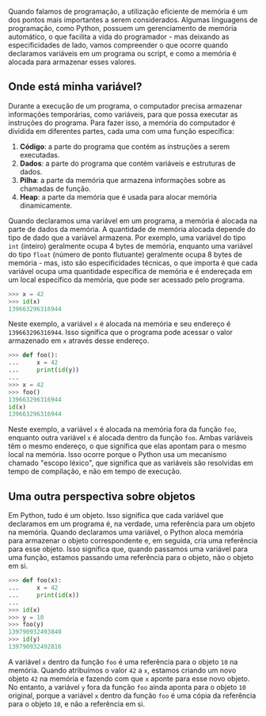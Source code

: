 Quando falamos de programação, a utilização eficiente de memória é um dos pontos mais importantes a serem considerados. Algumas linguagens de programação, como Python, possuem um gerenciamento de memória automático, o que facilita a vida do programador - mas deixando as especificidades de lado, vamos compreender o que ocorre quando declaramos variáveis em um programa ou script, e como a memória é alocada para armazenar esses valores.

## Onde está minha variável?

Durante a execução de um programa, o computador precisa armazenar informações temporárias, como variáveis, para que possa executar as instruções do programa. Para fazer isso, a memória do computador é dividida em diferentes partes, cada uma com uma função específica:

1. **Código**: a parte do programa que contém as instruções a serem executadas.
2. **Dados**: a parte do programa que contém variáveis e estruturas de dados.
3. **Pilha**: a parte da memória que armazena informações sobre as chamadas de função.
4. **Heap**: a parte da memória que é usada para alocar memória dinamicamente.

Quando declaramos uma variável em um programa, a memória é alocada na parte de dados da memória. A quantidade de memória alocada depende do tipo de dado que a variável armazena. Por exemplo, uma variável do tipo `int` (inteiro) geralmente ocupa 4 bytes de memória, enquanto uma variável do tipo `float` (número de ponto flutuante) geralmente ocupa 8 bytes de memória - mas, isto são especificidades técnicas, o que importa é que cada variável ocupa uma quantidade específica de memória e é endereçada em um local específico da memória, que pode ser acessado pelo programa.

```python
>>> x = 42
>>> id(x)
139663296316944
```

Neste exemplo, a variável `x` é alocada na memória e seu endereço é `139663296316944`. Isso significa que o programa pode acessar o valor armazenado em `x` através desse endereço.

```python
>>> def foo():
...     x = 42
...     print(id(y))
...
>>> x = 42
>>> foo()
139663296316944
id(x)
139663296316944
```

Neste exemplo, a variável `x` é alocada na memória fora da função `foo`, enquanto outra variável `x` é alocada dentro da função `foo`. Ambas variáveis têm o mesmo endereço, o que significa que elas apontam para o mesmo local na memória. Isso ocorre porque o Python usa um mecanismo chamado "escopo léxico", que significa que as variáveis são resolvidas em tempo de compilação, e não em tempo de execução.

## Uma outra perspectiva sobre objetos

Em Python, tudo é um objeto. Isso significa que cada variável que declaramos em um programa é, na verdade, uma referência para um objeto na memória. Quando declaramos uma variável, o Python aloca memória para armazenar o objeto correspondente e, em seguida, cria uma referência para esse objeto. Isso significa que, quando passamos uma variável para uma função, estamos passando uma referência para o objeto, não o objeto em si.

```python
>>> def foo(x):
...     x = 42
...     print(id(x))
...
>>> id(x)
>>> y = 10
>>> foo(y)
139790932493840
>>> id(y)
139790932492816
```

A variável `x` dentro da função `foo` é uma referência para o objeto `10` na memória. Quando atribuímos o valor `42` a `x`, estamos criando um novo objeto `42` na memória e fazendo com que `x` aponte para esse novo objeto. No entanto, a variável `y` fora da função `foo` ainda aponta para o objeto `10` original, porque a variável `x` dentro da função `foo` é uma cópia da referência para o objeto `10`, e não a referência em si.